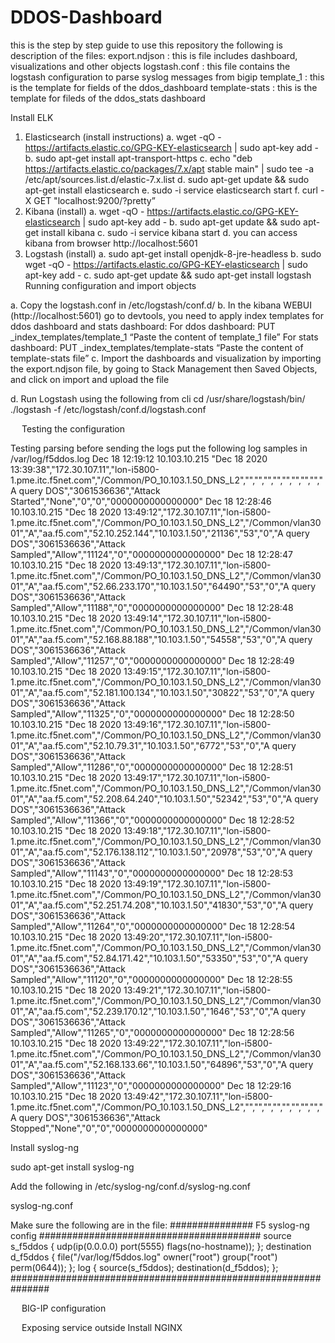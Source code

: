 # DDOS-Dashboard
this is the step by step guide to use this repository
the following is description of the files:
	export.ndjson	: this is file includes dashboard, visualizations and other objects
	logstash.conf	: this file contains the logstash configuration to parse syslog messages from bigip
	template_1	: this is the template for fields of the ddos_dashboard
	template-stats	: this is the template for fileds of the ddos_stats dashboard

Install ELK
1.	Elasticsearch (install instructions)
a.	wget -qO - https://artifacts.elastic.co/GPG-KEY-elasticsearch | sudo apt-key add -
b.	sudo apt-get install apt-transport-https
c.	echo "deb https://artifacts.elastic.co/packages/7.x/apt stable main" | sudo tee -a /etc/apt/sources.list.d/elastic-7.x.list
d.	sudo apt-get update && sudo apt-get install elasticsearch
e.	sudo -i service elasticsearch start
f.	curl -X GET "localhost:9200/?pretty”
2.	Kibana (install)
a.	wget -qO - https://artifacts.elastic.co/GPG-KEY-elasticsearch | sudo apt-key add -
b.	sudo apt-get update && sudo apt-get install kibana
c.	sudo -i service kibana start
d.	you can access kibana from browser http://localhost:5601
3.	Logstash (install)
a.	sudo apt-get install openjdk-8-jre-headless
b.	sudo wget -qO - https://artifacts.elastic.co/GPG-KEY-elasticsearch | sudo apt-key add -
c.	sudo apt-get update && sudo apt-get install logstash
 
Running configuration and import objects

a.	Copy the logstash.conf in /etc/logstash/conf.d/
b.	In the kibana WEBUI (http://localhost:5601) go to devtools, you need to apply index templates for ddos dashboard and stats dashboard:
For ddos dashboard:
PUT _index_templates/template_1
“Paste the content of template_1 file”
For stats dashboard:
PUT _index_templates/template-stats
“Paste the content of template-stats file”
c.	Import the dashboards and visualization by importing the export.ndjson file, by going to Stack Management then Saved Objects, and click on import and upload the file
 
d.	Run Logstash using the following from cli 
	cd /usr/share/logstash/bin/
./logstash -f /etc/logstash/conf.d/logstash.conf

 
Testing the configuration

Testing parsing before sending the logs put the following log samples in /var/log/f5ddos.log
Dec 18 12:19:12 10.103.10.215 "Dec 18 2020 13:39:38","172.30.107.11","lon-i5800-1.pme.itc.f5net.com","/Common/PO_10.103.1.50_DNS_L2","","","","","","","","","A query DOS","3061536636","Attack Started","None","0","0","0000000000000000"
Dec 18 12:28:46 10.103.10.215 "Dec 18 2020 13:49:12","172.30.107.11","lon-i5800-1.pme.itc.f5net.com","/Common/PO_10.103.1.50_DNS_L2","/Common/vlan3001","A","aa.f5.com","52.10.252.144","10.103.1.50","21136","53","0","A query DOS","3061536636","Attack Sampled","Allow","11124","0","0000000000000000"
Dec 18 12:28:47 10.103.10.215 "Dec 18 2020 13:49:13","172.30.107.11","lon-i5800-1.pme.itc.f5net.com","/Common/PO_10.103.1.50_DNS_L2","/Common/vlan3001","A","aa.f5.com","52.66.233.170","10.103.1.50","64490","53","0","A query DOS","3061536636","Attack Sampled","Allow","11188","0","0000000000000000"
Dec 18 12:28:48 10.103.10.215 "Dec 18 2020 13:49:14","172.30.107.11","lon-i5800-1.pme.itc.f5net.com","/Common/PO_10.103.1.50_DNS_L2","/Common/vlan3001","A","aa.f5.com","52.168.88.188","10.103.1.50","54558","53","0","A query DOS","3061536636","Attack Sampled","Allow","11257","0","0000000000000000"
Dec 18 12:28:49 10.103.10.215 "Dec 18 2020 13:49:15","172.30.107.11","lon-i5800-1.pme.itc.f5net.com","/Common/PO_10.103.1.50_DNS_L2","/Common/vlan3001","A","aa.f5.com","52.181.100.134","10.103.1.50","30822","53","0","A query DOS","3061536636","Attack Sampled","Allow","11325","0","0000000000000000"
Dec 18 12:28:50 10.103.10.215 "Dec 18 2020 13:49:16","172.30.107.11","lon-i5800-1.pme.itc.f5net.com","/Common/PO_10.103.1.50_DNS_L2","/Common/vlan3001","A","aa.f5.com","52.10.79.31","10.103.1.50","6772","53","0","A query DOS","3061536636","Attack Sampled","Allow","11286","0","0000000000000000"
Dec 18 12:28:51 10.103.10.215 "Dec 18 2020 13:49:17","172.30.107.11","lon-i5800-1.pme.itc.f5net.com","/Common/PO_10.103.1.50_DNS_L2","/Common/vlan3001","A","aa.f5.com","52.208.64.240","10.103.1.50","52342","53","0","A query DOS","3061536636","Attack Sampled","Allow","11366","0","0000000000000000"
Dec 18 12:28:52 10.103.10.215 "Dec 18 2020 13:49:18","172.30.107.11","lon-i5800-1.pme.itc.f5net.com","/Common/PO_10.103.1.50_DNS_L2","/Common/vlan3001","A","aa.f5.com","52.176.138.112","10.103.1.50","20978","53","0","A query DOS","3061536636","Attack Sampled","Allow","11143","0","0000000000000000"
Dec 18 12:28:53 10.103.10.215 "Dec 18 2020 13:49:19","172.30.107.11","lon-i5800-1.pme.itc.f5net.com","/Common/PO_10.103.1.50_DNS_L2","/Common/vlan3001","A","aa.f5.com","52.251.74.208","10.103.1.50","41830","53","0","A query DOS","3061536636","Attack Sampled","Allow","11264","0","0000000000000000"
Dec 18 12:28:54 10.103.10.215 "Dec 18 2020 13:49:20","172.30.107.11","lon-i5800-1.pme.itc.f5net.com","/Common/PO_10.103.1.50_DNS_L2","/Common/vlan3001","A","aa.f5.com","52.84.171.42","10.103.1.50","53350","53","0","A query DOS","3061536636","Attack Sampled","Allow","11120","0","0000000000000000"
Dec 18 12:28:55 10.103.10.215 "Dec 18 2020 13:49:21","172.30.107.11","lon-i5800-1.pme.itc.f5net.com","/Common/PO_10.103.1.50_DNS_L2","/Common/vlan3001","A","aa.f5.com","52.239.170.12","10.103.1.50","1646","53","0","A query DOS","3061536636","Attack Sampled","Allow","11265","0","0000000000000000"
Dec 18 12:28:56 10.103.10.215 "Dec 18 2020 13:49:22","172.30.107.11","lon-i5800-1.pme.itc.f5net.com","/Common/PO_10.103.1.50_DNS_L2","/Common/vlan3001","A","aa.f5.com","52.168.133.66","10.103.1.50","64896","53","0","A query DOS","3061536636","Attack Sampled","Allow","11123","0","0000000000000000"
Dec 18 12:29:16 10.103.10.215 "Dec 18 2020 13:49:42","172.30.107.11","lon-i5800-1.pme.itc.f5net.com","/Common/PO_10.103.1.50_DNS_L2","","","","","","","","","A query DOS","3061536636","Attack Stopped","None","0","0","0000000000000000"

Install syslog-ng

sudo apt-get install syslog-ng

Add the following in /etc/syslog-ng/conf.d/syslog-ng.conf

syslog-ng.conf

Make sure the following are in the file:
############### F5 syslog-ng config ########################################
source s_f5ddos { udp(ip(0.0.0.0) port(5555) flags(no-hostname)); };
destination d_f5ddos { file("/var/log/f5ddos.log" owner("root") group("root") perm(0644)); };
log { source(s_f5ddos); destination(d_f5ddos); };
###############################################################


 
BIG-IP configuration


 
Exposing service outside
Install NGINX

 

